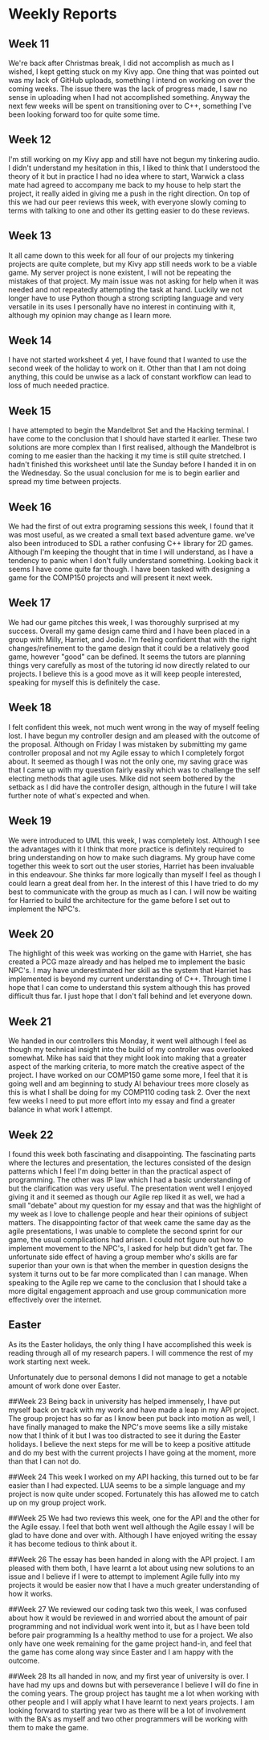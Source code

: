 # Weekly Reports


## Week 11
We're back after Christmas break, I did not accomplish as much as I wished, I kept getting stuck on my Kivy app. One thing that was pointed out was my lack of GitHub uploads, something I intend on working on over the coming weeks. The issue there was the lack of progress made, I saw no sense in uploading when I had not accomplished something. Anyway the next few weeks will be spent on transitioning over to C++, something I've been looking forward too for quite some time.

## Week 12
I'm still working on my Kivy app and still have not begun my tinkering audio. I didn't understand my hesitation in this, I liked to think that I understood the theory of it but in practice I had no idea where to start, Warwick a class mate had agreed to accompany me back to my house to help start the project, it really aided in giving me a push in the right direction. On top of this we had our peer reviews this week, with everyone slowly coming to terms with talking to one and other its getting easier to do these reviews.

## Week 13
It all came down to this week for all four of our projects my tinkering projects are quite complete, but my Kivy app still needs work to be a viable game. My server project is none existent, I will not be repeating the mistakes of that project. My main issue was not asking for help when it was needed and not repeatedly attempting the task at hand. Luckily we not longer have to use Python though a strong scripting language and very versatile in its uses I personally have no interest in continuing with it, although my opinion may change as I learn more.

## Week 14
I have not started worksheet 4 yet, I have found that I wanted to use the second week of the holiday to work on it. Other than that I am not doing anything, this could be unwise as a lack of constant workflow can lead to loss of much needed practice.

## Week 15
I have attempted to begin the Mandelbrot Set and the Hacking terminal. I have come to the conclusion that I should have started it earlier. These two solutions are more complex than I first realised, although the Mandelbrot is coming to me easier than the hacking it my time is still quite stretched. I hadn't finished this worksheet until late the Sunday before I handed it in on the Wednesday. So the usual conclusion for me is to begin earlier and spread my time between projects.

## Week 16
We had the first of out extra programing sessions this week, I found that it was most useful, as we created a small text based adventure game. we've also been introduced to SDL a rather confusing C++ library for 2D games. Although I'm keeping the thought that in time I will understand, as I have a tendency to panic when I don't fully understand something. Looking back it seems I have come quite far though. I have been tasked with designing a game for the COMP150 projects and will present it next week.

## Week 17
We had our game pitches this week, I was thoroughly surprised at my success. Overall my game design came third and I have been placed in a group with Milly, Harriet, and Jodie. I'm feeling confident that with the right changes/refinement to the game design that it could be a relatively good game, however "good" can be defined. It seems the tutors are planning things very carefully as most of the tutoring id now directly related to our projects. I believe this is a good move as it will keep people interested, speaking for myself this is definitely the case. 

## Week 18
I felt confident this week, not much went wrong in the way of myself feeling lost. I have begun my controller design and am pleased with the outcome of the proposal. Although on Friday I was mistaken by submitting my game controller proposal and not my Agile essay to which I completely forgot about. It seemed as though I was not the only one, my saving grace was that I came up with my question fairly easily which was to challenge the self electing methods that agile uses. Mike did not seem bothered by the setback as I did have the controller design, although in the future I will take further note of what's expected and when. 

## Week 19
We were introduced to UML this week, I was completely lost. Although I see the advantages with it I think that more practice is definitely required to bring understanding on how to make such diagrams. My group have come together this week to sort out the user stories, Harriet has been invaluable in this endeavour. She thinks far more logically than myself I feel as though I could learn a great deal from her. In the interest of this I have tried to do my best to communicate with the group as much as I can. I will now be waiting for Harried to build the architecture for the game before I set out to implement the NPC's.

## Week 20
The highlight of this week was working on the game with Harriet, she has created a PCG maze already and has helped me to implement the basic NPC's. I may have underestimated her skill as the system that Harriet has implemented is beyond my current understanding of C++. Through time I hope that I can come to understand this system although this has proved difficult thus far. I just hope that I don't fall behind and let everyone down.

## Week 21
We handed in our controllers this Monday, it went well although I feel as though my technical insight into the build of my controller was overlooked somewhat. Mike has said that they might look into making that a greater aspect of the marking criteria, to more match the creative aspect of the project. I have worked on our COMP150 game some more, I feel that it is going well and am beginning to study AI behaviour trees more closely as this is what I shall be doing for my COMP110 coding task 2. Over the next few weeks I need to put more effort into my essay and find a greater balance in what work I attempt.

## Week 22
I found this week both fascinating and disappointing. The fascinating parts where the lectures and presentation, the lectures consisted of the design patterns which I feel I'm doing better in than the practical aspect of programming. The other was IP law which I had a basic understanding of but the clarification was very useful. The presentation went well I enjoyed giving it and it seemed as though our Agile rep liked it as well, we had a small "debate" about my question for my essay and that was the highlight of my week as I love to challenge people and hear their opinions of subject matters. The disappointing factor of that week came the same day as the agile presentations, I was unable to complete the second sprint for our game, the usual complications had arisen. I could not figure out how to implement movement to the NPC's, I asked for help but didn't get far. The unfortunate side effect of having a group member who's skills are far superior than your own is that when the member in question designs the system it turns out to be far more complicated than I can manage. When speaking to the Agile rep we came to the conclusion that I should take a more digital engagement approach and use group communication more effectively over the internet.

## Easter
As its the Easter holidays, the only thing I have accomplished this week is reading through all of my research papers. I will commence the rest of my work starting next week.

Unfortunately due to personal demons I did not manage to get a notable amount of work done over Easter.

##Week 23
Being back in university has helped immensely, I have put myself back on track with my work and have made a leap in my API project. The group project has so far as I know been put back into motion as well, I have finally managed to make the NPC's move seems like a silly mistake now that I think of it but I was too distracted to see it during the Easter holidays. I believe the next steps for me will be to keep a positive attitude and do my best with the current projects I have going at the moment, more than that I can not do.

##Week 24
This week I worked on my API hacking, this turned out to be far easier than I had expected. LUA seems to be a simple language and my project is now quite under scoped. Fortunately this has allowed me to catch up on my group project work.

##Week 25
We had two reviews this week, one for the API and the other for the Agile essay. I feel that both went well although the Agile essay I will be glad to have done and over with. Although I have enjoyed writing the essay it has become tedious to think about it.

##Week 26
The essay has been handed in along with the API project. I am pleased with them both, I have learnt a lot about using new solutions to an issue and I believe if I were to attempt to implement Agile fully into my projects it would be easier now that I have a much greater understanding of how it works. 

##Week 27 
We reviewed our coding task two this week, I was confused about how it would be reviewed in and worried about the amount of pair programming and not individual work went into it, but as I have been told before pair programming Is a healthy method to use for a project. We also only have one week remaining for the game project hand-in, and feel that the game has come along way since Easter and I am happy with the outcome.

##Week 28
Its all handed in now, and my first year of university is over. I have had my ups and downs but with perseverance I believe I will do fine in the coming years. The group project has taught me a lot when working with other people and I will apply what I have learnt to next years projects. I am looking forward to starting year two as there will be a lot of involvement with the BA's as myself and two other programmers will be working with them to make the game.

